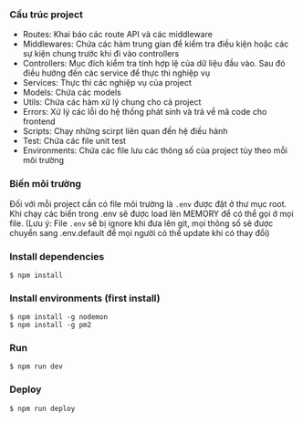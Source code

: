 ### Cấu trúc project

- Routes: Khai báo các route API và các middleware
- Middlewares: Chứa các hàm trung gian để kiểm tra điều kiện hoặc các sự kiện chung trước khi đi vào controllers
- Controllers: Mục đích kiểm tra tính hợp lệ của dữ liệu đầu vào. Sau đó điều hướng đến các service để thực thi nghiệp vụ
- Services: Thực thi các nghiệp vụ của project
- Models: Chứa các models
- Utils: Chứa các hàm xử lý chung cho cả project
- Errors: Xử lý các lỗi do hệ thống phát sinh và trả về mã code cho frontend
- Scripts: Chạy những scirpt liên quan đến hệ điều hành
- Test: Chứa các file unit test
- Environments: Chứa các file lưu các thông số của project tùy theo mỗi môi trường

### Biến môi trường

Đối với mỗi project cần có file môi trường là `.env` được đặt ở thư mục root. Khi chạy các biến trong .env sẽ được load lên MEMORY để có thể gọi ở mọi file. (Lưu ý: File `.env` sẽ bị ignore khi đưa lên git, mọi thông số sẽ được chuyển sang .env.default để mọi người có thể update khi có thay đổi)

### Install dependencies
```
$ npm install
```

### Install environments (first install)
```
$ npm install -g nodemon
$ npm install -g pm2
```

### Run
```
$ npm run dev
```

### Deploy
```
$ npm run deploy
```
